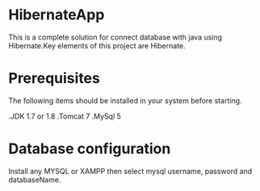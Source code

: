 # HibernateApp
This is a complete solution for connect database with java using Hibernate.Key elements of this project are Hibernate.
# Prerequisites
The following items should be installed in your system before starting.

.JDK 1.7 or 1.8
.Tomcat 7
.MySql 5

# Database configuration
Install any MYSQL or XAMPP then select mysql username, password and databaseName.
